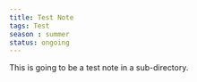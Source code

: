 ```yaml
---
title: Test Note
tags: Test
season : summer
status: ongoing
---
```


This is going to be a test note in a sub-directory.
